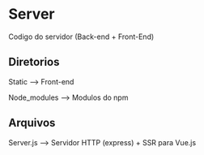 # Server

Codigo do servidor (Back-end + Front-End)

## Diretorios

Static --> Front-end

Node_modules --> Modulos do npm

## Arquivos

Server.js --> Servidor HTTP (express) + SSR para Vue.js
